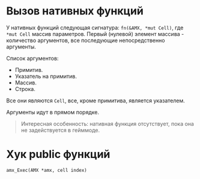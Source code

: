 # Вызов нативных функций
У нативных функций следующая сигнатура: `fn(&AMX, *mut Cell)`, где `*mut Cell` массив параметров. Первый (нулевой) элемент массива - количество аргументов, все последующие непосредственно аргументы.

Список аргументов:
* Примитив.
* Указатель на примитив.
* Массив.
* Строка.

Все они являются `Cell`, все, кроме примитива, является указателем.

Аргументы идут в прямом порядке.

> Интересная особенность: нативная функция отсутствует, пока она не задействуется в гейммоде.

# Хук public функций
`amx_Exec(AMX *amx, cell index)`